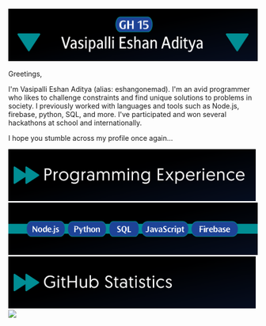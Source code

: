 ![Introductory Image](https://github.com/eshangonemad/eshangonemad/blob/b12497de8be1a52d971ad9b85050a0ae07272c3b/Intro.PNG?raw=true)

Greetings,

I'm Vasipalli Eshan Aditya (alias: eshangonemad). I'm an avid programmer who likes to challenge constraints and find unique solutions to problems in society. I previously worked with languages and tools such as Node.js, firebase, python, SQL, and more. I've participated and won several hackathons at school and internationally.

I hope you stumble across my profile once again...

<img src="prgw.png" width="500" />
<img src="langs.PNG" width="900"/>
<img src="git.png" width="500">
<img src="http://github-profile-summary-cards.vercel.app/api/cards/profile-details?username=eshangonemad&theme=gotham"/>

